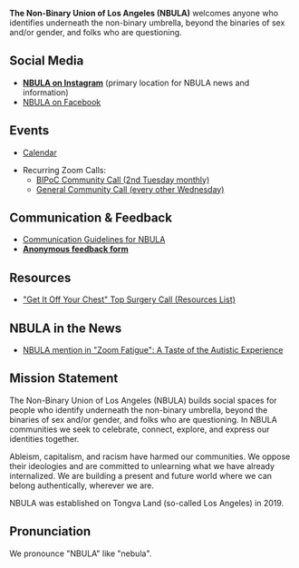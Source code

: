 **The Non-Binary Union of Los Angeles (NBULA)** welcomes anyone who identifies underneath the non-binary umbrella, beyond the binaries of sex and/or gender, and folks who are questioning.


## Social Media

- **[NBULA on Instagram](https://www.instagram.com/the_nbula/)** (primary location for NBULA news and information)
- [NBULA on Facebook](https://www.facebook.com/TheNBULA/)


## Events

- [Calendar](calendar.md)
<!-- if you change the URL for the BIPOC call, remember to also update bipoc-call.html -->
- Recurring Zoom Calls:
  - [BIPoC Community Call (2nd Tuesday monthly)](https://us02web.zoom.us/j/82384778740?pwd=a05SSUhPUHoxeGlVSWYydG94T09KZz09)
  - [General Community Call (every other Wednesday)](https://us02web.zoom.us/j/85825002579?pwd=Ym5RdWRHOWgxZitkTTVPZWFZQW15QT09)


## Communication & Feedback

- [Communication Guidelines for NBULA](guidelines.md)
- **[Anonymous feedback form](https://docs.google.com/forms/d/e/1FAIpQLSd-lDTbmo4D2jFeUQ-UxL0GP3Q40s99g2LBt0UjMJuCoLowfw/viewform)**


## Resources

- ["Get It Off Your Chest" Top Surgery Call (Resources List)](https://docs.google.com/document/d/1F9UtTB0cxKqqkQZ6HIdObh61jDQjmwO-lFAJ87oxwX4/edit?usp=sharing)


## NBULA in the News

- [NBULA mention in "Zoom Fatigue": A Taste of the Autistic Experience](http://www.thinkingautismguide.com/2020/04/zoom-fatigue-taste-of-autistic.html)


## Mission Statement

The Non-Binary Union of Los Angeles (NBULA) builds social spaces for people who identify underneath the non-binary umbrella, beyond the binaries of sex and/or gender, and folks who are questioning. In NBULA communities we seek to celebrate, connect, explore, and express our identities together.

Ableism, capitalism, and racism have harmed our communities. We oppose their ideologies and are committed to unlearning what we have already internalized. We are building a present and future world where we can belong authentically, wherever we are.

NBULA was established on Tongva Land (so-called Los Angeles) in 2019.


## Pronunciation

We pronounce "NBULA" like "nebula".
